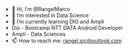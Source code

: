 - 👋 Hi, I’m @RangelMarco
- 👀 I’m interested in Data Science
- 🌱 I’m currently learning DIO and Ampli
- Dio - Bootcamp NTT DATA Android Developer
- Ampli - Data Sciences
- 📫 How to reach me: rangel.sjc@outlook.com

<!---
RangelMarco/RangelMarco is a ✨ special ✨ repository because its `README.md` (this file) appears on your GitHub profile.
You can click the Preview link to take a look at your changes.
--->
